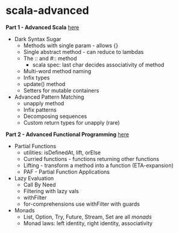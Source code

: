 # scala-advanced

__Part 1 - Advanced Scala__ [here](/src/main/scala/lectures/part1as)
* Dark Syntax Sugar
  * Methods with single param - allows {}
  * Single abstract method - can reduce to lambdas
  * The :: and #:: method
    * scala spec: last char decides associativity of method
  * Multi-word method naming
  * Infix types
  * update() method
  * Setters for mutable containers
* Advanced Pattern Matching
  * unapply method
  * Infix patterns
  * Decomposing sequences
  * Custom return types for unapply (rare)

__Part 2 - Advanced Functional Programming__ [here](/src/main/scala/lectures/part2afp)
* Partial Functions
  * utilities: isDefinedAt, lift, orElse
  * Curried functions - functions returning other functions
  * Lifting - transform a method into a function (ETA-expansion)
  * PAF - Partial Function Applications 
* Lazy Evaluation
  * Call By Need
  * Filtering with lazy vals
  * withFilter
  * for-comprehensions use withFilter with guards
* Monads
  * List, Option, Try, Future, Stream, Set are all *monads*
  * Monad laws: left identity, right identity, associativity
